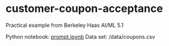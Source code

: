 # customer-coupon-acceptance
Practical example from Berkeley Haas AI/ML 5.1

Python notebook: [prompt.ipynb](https://github.com/watermj/customer-coupon-acceptance/edit/main/prompt.ipynb)
Data set: /data/coupons.csv
